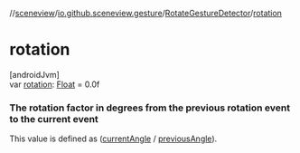 //[sceneview](../../../index.md)/[io.github.sceneview.gesture](../index.md)/[RotateGestureDetector](index.md)/[rotation](rotation.md)

# rotation

[androidJvm]\
var [rotation](rotation.md): [Float](https://kotlinlang.org/api/latest/jvm/stdlib/kotlin/-float/index.html) = 0.0f

###  The rotation factor in degrees from the previous rotation event to the current event

This value is defined as ([currentAngle](current-angle.md) / [previousAngle](previous-angle.md)).
